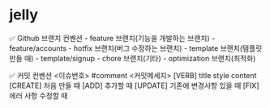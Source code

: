 # jelly

<aside>
✅ Github 브랜치 컨벤션
- feature 브랜치(기능을 개발하는 브랜치)
    - feature/accounts
- hotfix 브랜치(버그 수정하는 브랜치)
- template 브랜치(템플릿 만들 때)
    - template/signup
- chore 브랜치(기타)
- optimization 브랜치(최적화)
</aside>


 ✅ 커밋 컨벤션
 <이슈번호> #comment <커밋메세지>
[VERB] title style content
[CREATE] 처음 만들 때
[ADD] 추가할 때
[UPDATE] 기존에 변경사항 있을 때
[FIX] 에러 사항 수정할 때
